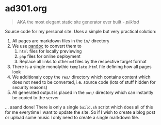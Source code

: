 # ad301.org

> AKA the most elegant static site generator ever built _- pilkiad_

Source code for my personal site. Uses a simple but very practical solution:

1. All pages are markdown files in the `in/` directory
2. We use [pandoc](https://pandoc.org/) to convert them to
    1. `html` files for locally previewing
    2. `php` files for online deployment
    3. Replace all links to other `md` files by the respective target format
3. There is a single monolythic `template.html` file defining how all pages look
4. We additionaly copy the `res/` directory which contains content which does
    not need to be converted, i.e. source code (lots of stuff hidden for
    security reasons)
5. All generated output is placed in the `out/` directory which can instantly be
    copied to the server

... aaand done! There is only a single `build.sh` script which does all of this
for me everytime I want to update the site. So if I wish to create a blog post
or upload some music I only need to create a single markdown file.
